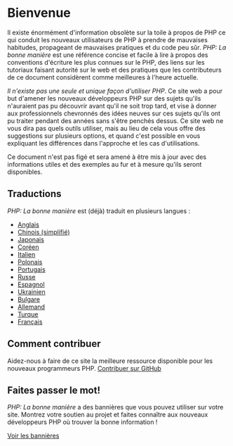 # Bienvenue

Il existe énormément d'information obsolète sur la toile à propos de PHP ce qui conduit les nouveaux utilisateurs de PHP à prendre de mauvaises habitudes, propageant de mauvaises pratiques et du code peu sûr.
_PHP: La bonne manière_ est une référence concise et facile à lire à propos des conventions d'écriture
les plus connues sur le PHP, des liens sur les tutoriaux faisant autorité sur le web et des pratiques que les contributeurs
de ce document considèrent comme meilleures à l'heure actuelle.

_Il n'existe pas une seule et unique façon d'utiliser PHP_. Ce site web a pour but d'amener 
les nouveaux développeurs PHP sur des sujets qu'ils n'auraient pas pu découvrir avant qu'il ne soit trop tard, et vise
à donner aux professionnels chevronnés des idées neuves sur ces sujets qu'ils ont pu traiter pendant des années sans
s'être penchés dessus. Ce site web ne vous dira pas quels outils utiliser, mais au lieu de cela vous offre
des suggestions sur plusieurs options, et quand c'est possible en vous expliquant les différences dans l'approche et
les cas d'utilisations.

Ce document n'est pas figé et sera amené à être mis à jour avec des informations utiles et des exemples au fur et à
mesure qu'ils seront disponibles.

## Traductions

_PHP: La bonne manière_ est (déjà) traduit en plusieurs langues :

* [Anglais](http://www.phptherightway.com)
* [Chinois (simplifié)](http://wulijun.github.com/php-the-right-way)
* [Japonais](http://ja.phptherightway.com)
* [Coréen](http://wafe.github.io/php-the-right-way/)
* [Italien](http://it.phptherightway.com/)
* [Polonais](http://pl.phptherightway.com/)
* [Portugais](http://br.phptherightway.com/)
* [Russe](http://getjump.github.io/ru-php-the-right-way)
* [Espagnol](http://lamaneracorrecta.php.org.ve)
* [Ukrainien](http://iflista.github.com/php-the-right-way/)
* [Bulgare](http://bg.phptherightway.com/)
* [Allemand](http://rwetzlmayr.github.io/php-the-right-way/)
* [Turque](http://hkulekci.github.io/php-the-right-way/)
* [Français](http://eilgin.github.io/php-the-right-way/)

## Comment contribuer

Aidez-nous à faire de ce site la meilleure ressource disponible
pour les nouveaux programmeurs PHP. [Contribuer sur GitHub][1]

## Faites passer le mot!

_PHP: La bonne manière_ a des bannières que vous pouvez utiliser sur votre site. Montrez votre soutien au projet et
faites connaître aux nouveaux développeurs PHP où trouver la bonne information !

[Voir les bannières][2]

[1]: https://github.com/codeguy/php-the-right-way/tree/gh-pages
[2]: /php-the-right-way/banners.html
